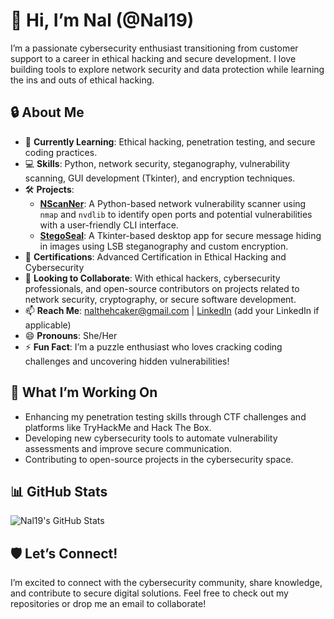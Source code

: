 # 👋 Hi, I’m Nal (@Nal19)

I’m a passionate cybersecurity enthusiast transitioning from customer support to a career in ethical hacking and secure development. I love building tools to explore network security and data protection while learning the ins and outs of ethical hacking.

## 🔒 About Me
- 🌱 **Currently Learning**: Ethical hacking, penetration testing, and secure coding practices.
- 💻 **Skills**: Python, network security, steganography, vulnerability scanning, GUI development (Tkinter), and encryption techniques.
- 🛠️ **Projects**:
  - **[NScanNer](https://github.com/Nal19/NScanNer)**: A Python-based network vulnerability scanner using `nmap` and `nvdlib` to identify open ports and potential vulnerabilities with a user-friendly CLI interface.
  - **[StegoSeal](https://github.com/Nal19/StegoSeal)**: A Tkinter-based desktop app for secure message hiding in images using LSB steganography and custom encryption.
- 📜 **Certifications**: Advanced Certification in Ethical Hacking and Cybersecurity
- 💞️ **Looking to Collaborate**: With ethical hackers, cybersecurity professionals, and open-source contributors on projects related to network security, cryptography, or secure software development.
- 📫 **Reach Me**: [nalthehcaker@gmail.com](mailto:nalthehcaker@gmail.com) | [LinkedIn](https://www.linkedin.com/in/your-linkedin-profile) (add your LinkedIn if applicable)
- 😄 **Pronouns**: She/Her
- ⚡ **Fun Fact**: I’m a puzzle enthusiast who loves cracking coding challenges and uncovering hidden vulnerabilities!

## 🚀 What I’m Working On
- Enhancing my penetration testing skills through CTF challenges and platforms like TryHackMe and Hack The Box.
- Developing new cybersecurity tools to automate vulnerability assessments and improve secure communication.
- Contributing to open-source projects in the cybersecurity space.

## 📊 GitHub Stats
![Nal19's GitHub Stats](https://github-readme-stats.vercel.app/api?username=Nal19&show_icons=true&theme=radical)

## 🛡️ Let’s Connect!
I’m excited to connect with the cybersecurity community, share knowledge, and contribute to secure digital solutions. Feel free to check out my repositories or drop me an email to collaborate!
